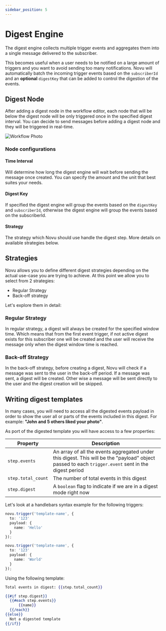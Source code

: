 ```yaml
---
sidebar_position: 5
---
```


# Digest Engine

The digest engine collects multiple trigger events and aggregates them into a single message delivered to the subscriber. 

This becomes useful when a user needs to be notified on a large amount of triggers and you want to avoid sending too many notifications. Novu will automatically batch the incoming trigger events based on the `subscriberId` and an **optional** `digestKey` that can be added to control the digestion of the events.

## Digest Node

After adding a digest node in the workflow editor, each node that will be below the digest node will be only triggered once in the specified digest interval. You can decide to send messages before adding a digest node and they will be triggered in real-time.

![Workflow Photo](/img/digest-flow.png)

### Node configurations

#### Time Interval

Will determine how long the digest engine will wait before sending the message once created. You can specify the amount and the unit that best suites your needs.

#### Digest Key

If specified the digest engine will group the events based on the `digestKey` and `subscriberId`, otherwise the digest engine will group the events based on the subscriberId. 

#### Strategy

The strategy which Novu should use handle the digest step. More details on available strategies below.

## Strategies

Novu allows you to define different digest strategies depending on the actual use-case you are trying to achieve. At this point we allow you to select from 2 strategies:

- Regular Strategy
- Back-off strategy

Let's explore them in detail:

### Regular Strategy

In regular strategy, a digest will always be created for the specified window time. Which means that from the first event trigger, if not active digest exists for this subscriber one will be created and the user will receive the message only when the digest window time is reached.

### Back-off Strategy

In the back-off strategy, before creating a digest, Novu will check if a message was sent to the user in the back-off period. If a message was sent, a digest will be created. Other wise a message will be sent directly to the user and the digest creation will be skipped.

## Writing digest templates

In many cases, you will need to access all the digested events payload in order to show the user all or parts of the events included in this digest. For example: __"John and 5 others liked your photo"__.

As port of the digested template you will have access to a few properties:

| Property | Description |
| -------- | ----------- |
| `step.events` | An array of all the events aggregated under this digest. This will be the "payload" object passed to each `trigger.event` sent in the digest period |
| `step.total_count` | The number of total events in this digest |
| `step.digest` | A `boolean` flag to indicate if we are in a digest mode right now |

Let's look at a handlebars syntax example for the following triggers:

```typescript
novu.trigger('template-name', {
  to: '123'
  payload: {
    name: 'Hello'
  }
});

novu.trigger('template-name', {
  to: '123'
  payload: {
    name: 'World'
  }
});
```

Using the following template:

```handlebars
Total events in digest: {{step.total_count}}

{{#if step.digest}}
  {{#each step.events}}
      {{name}}
  {{/each}}
{{else}}
  Not a digested template
{{/if}}
```
